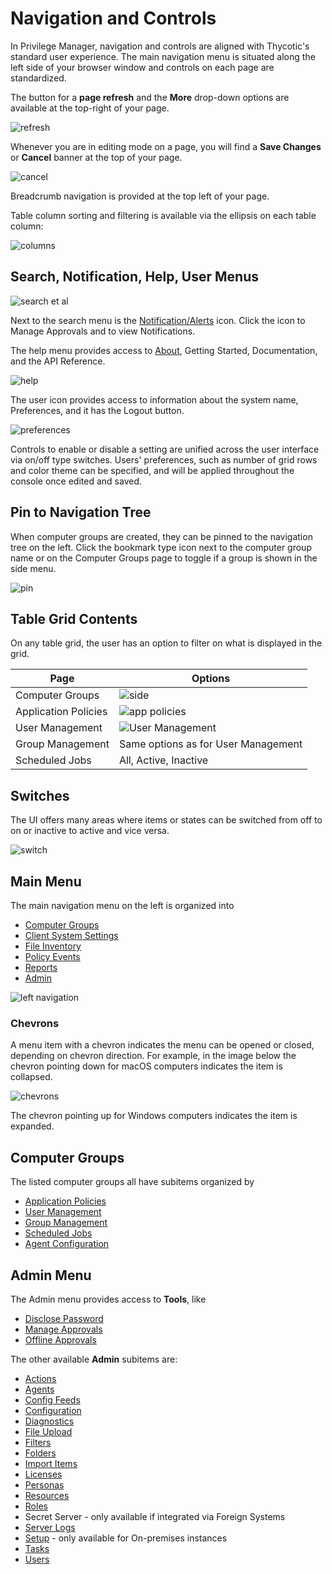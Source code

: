 [title]: # (Navigation and Controls)
[tags]: # (menus)
[priority]: # (1)
# Navigation and Controls

In Privilege Manager, navigation and controls are aligned with Thycotic's standard user experience.  The main navigation menu is situated along the left side of your browser window and controls on each page are standardized.

The button for a __page refresh__ and the __More__ drop-down options are available at the top-right of your page.

![refresh](images/refresh-more.png "Refresh and More button")

Whenever you are in editing mode on a page, you will find a __Save Changes__ or __Cancel__ banner at the top of your page.

![cancel](images/save-cancel.png "Cancel/Save banner in editing mode")

Breadcrumb navigation is provided at the top left of your page.

Table column sorting and filtering is available via the ellipsis on each table column:

![columns](images/column-set.png "Column based sorting/filtering on tables")

## Search, Notification, Help, User Menus

![search et al](images/settings.png "Search, Notifications, Help, and User Menu")

Next to the search menu is the [Notification/Alerts](../alert/index.md) icon. Click the icon to Manage Approvals and to view Notifications.

The help menu provides access to [About](about.md), Getting Started, Documentation, and the API Reference.

![help](images/help.png "Help menu")

The user icon provides access to information about the system name, Preferences, and it has the Logout button.

![preferences](images/pref.png "User preferences")

Controls to enable or disable a setting are unified across the user interface via on/off type switches. Users' preferences, such as number of grid rows and color theme can be specified, and will be applied throughout the console once edited and saved.

## Pin to Navigation Tree

When computer groups are created, they can be pinned to the navigation tree on the left. Click the bookmark type icon next to the computer group name or on the Computer Groups page to toggle if a group is shown in the side menu.

![pin](images/pin-toggle.png "Toggle to Show in Side Menu")

## Table Grid Contents

On any table grid, the user has an option to filter on what is displayed in the grid.

| Page | Options |
| ----- | ----- |
| Computer Groups | ![side](images/side-menu-drop-down.png "Side Menu drop-down options") |
| Application Policies | ![app policies](images/app-pol.png "Application Policies drop-down options") |
| User Management | ![User Management](images/user-pol.png "User Management drop-down options")
| Group Management | Same options as for User Management |
| Scheduled Jobs | All, Active, Inactive |

## Switches

The UI offers many areas where items or states can be switched from off to on or inactive to active and vice versa.

![switch](images/switches.png "Switch settings")

## Main Menu

The main navigation menu on the left is organized into

* [Computer Groups](../../computer-groups/index.md)
* [Client System Settings](../../platforms/windows/client-system-settings.md)
* [File Inventory](../../file-inventory/index.md)
* [Policy Events](../../policy-events/index.md)
* [Reports](../../reports/index.md)
* [Admin](../../admin/index.md)

![left navigation](images/left-nav.png "Left navigation menu")

### Chevrons

A menu item with a chevron indicates the menu can be opened or closed, depending on chevron direction. For example, in the image below the chevron pointing down for macOS computers indicates the item is collapsed.

![chevrons](images/chevrons.png "Chevron direction indicating closed or expanded menu items")

The chevron pointing up for Windows computers indicates the item is expanded.

## Computer Groups

The listed computer groups all have subitems organized by

* [Application Policies](../../computer-groups/app-control/policies/index.md)
* [User Management](../../computer-groups/local-security/index.md)
* [Group Management](../../computer-groups/local-security/index.md)
* [Scheduled Jobs](../../admin/tasks/client/index.md)
* [Agent Configuration](../../agents/index.md)

## Admin Menu

The Admin menu provides access to __Tools__, like

* [Disclose Password](../../admin/tools/pw-disclosure.md)
* [Manage Approvals](../../computer-groups/app-control/examples/approval/helpdesk.md)
* [Offline Approvals](../../computer-groups/app-control/examples/approval/offline-approval.md)

The other available __Admin__ subitems are:

* [Actions](../../admin/actions/index.md)
* [Agents](../../agents/index.md)
* [Config Feeds](../../admin/config-feeds/index.md)
* [Configuration](../../admin/config/index.md)
* [Diagnostics](../../admin/diagnostics/index.md)
* [File Upload](../../admin/file-upload/index.md)
* [Filters](../../admin/filters/index.md)
* [Folders](../../admin/folders/index.md)
* [Import Items](../../admin/import-items/index.md)
* [Licenses](../../admin/tasks/reset-license.md)
* [Personas](../../admin/personas/index.md)
* [Resources](../../admin/resources/index.md)
* [Roles](../../admin/roles/index.md)
* Secret Server - only available if integrated via Foreign Systems
* [Server Logs](../../admin/log-viewer/index.md)
* [Setup](../../install/upgrades/index.md) - only available for On-premises instances
* [Tasks](../../admin/tasks/index.md)
* [Users](../../admin/users/index.md)
